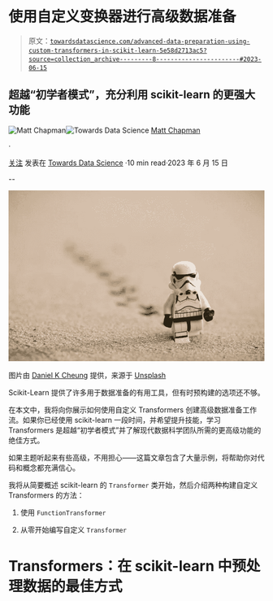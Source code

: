 # 使用自定义变换器进行高级数据准备

> 原文：[`towardsdatascience.com/advanced-data-preparation-using-custom-transformers-in-scikit-learn-5e58d2713ac5?source=collection_archive---------8-----------------------#2023-06-15`](https://towardsdatascience.com/advanced-data-preparation-using-custom-transformers-in-scikit-learn-5e58d2713ac5?source=collection_archive---------8-----------------------#2023-06-15)

## 超越“初学者模式”，充分利用 scikit-learn 的更强大功能

[](https://medium.com/@mattchapmanmsc?source=post_page-----5e58d2713ac5--------------------------------)![Matt Chapman](https://medium.com/@mattchapmanmsc?source=post_page-----5e58d2713ac5--------------------------------)[](https://towardsdatascience.com/?source=post_page-----5e58d2713ac5--------------------------------)![Towards Data Science](https://towardsdatascience.com/?source=post_page-----5e58d2713ac5--------------------------------) [Matt Chapman](https://medium.com/@mattchapmanmsc?source=post_page-----5e58d2713ac5--------------------------------)

·

[关注](https://medium.com/m/signin?actionUrl=https%3A%2F%2Fmedium.com%2F_%2Fsubscribe%2Fuser%2Fbf7d13fc53db&operation=register&redirect=https%3A%2F%2Ftowardsdatascience.com%2Fadvanced-data-preparation-using-custom-transformers-in-scikit-learn-5e58d2713ac5&user=Matt+Chapman&userId=bf7d13fc53db&source=post_page-bf7d13fc53db----5e58d2713ac5---------------------post_header-----------) 发表在 [Towards Data Science](https://towardsdatascience.com/?source=post_page-----5e58d2713ac5--------------------------------) ·10 min read·2023 年 6 月 15 日[](https://medium.com/m/signin?actionUrl=https%3A%2F%2Fmedium.com%2F_%2Fvote%2Ftowards-data-science%2F5e58d2713ac5&operation=register&redirect=https%3A%2F%2Ftowardsdatascience.com%2Fadvanced-data-preparation-using-custom-transformers-in-scikit-learn-5e58d2713ac5&user=Matt+Chapman&userId=bf7d13fc53db&source=-----5e58d2713ac5---------------------clap_footer-----------)

--

[](https://medium.com/m/signin?actionUrl=https%3A%2F%2Fmedium.com%2F_%2Fbookmark%2Fp%2F5e58d2713ac5&operation=register&redirect=https%3A%2F%2Ftowardsdatascience.com%2Fadvanced-data-preparation-using-custom-transformers-in-scikit-learn-5e58d2713ac5&source=-----5e58d2713ac5---------------------bookmark_footer-----------)![](img/2d8d8b06eb619180898fe4e29f587be9.png)

图片由 [Daniel K Cheung](https://unsplash.com/@danielkcheung) 提供，来源于 [Unsplash](https://unsplash.com/photos/cPF2nlWcMY4)

Scikit-Learn 提供了许多用于数据准备的有用工具，但有时预构建的选项还不够。

在本文中，我将向你展示如何使用自定义 Transformers 创建高级数据准备工作流。如果你已经使用 scikit-learn 一段时间，并希望提升技能，学习 Transformers 是超越“初学者模式”并了解现代数据科学团队所需的更高级功能的绝佳方式。

如果主题听起来有些高级，不用担心——这篇文章包含了大量示例，将帮助你对代码和概念都充满信心。

我将从简要概述 scikit-learn 的 `Transformer` 类开始，然后介绍两种构建自定义 Transformers 的方法：

1.  使用 `FunctionTransformer`

1.  从零开始编写自定义 `Transformer`

# Transformers：在 scikit-learn 中预处理数据的最佳方式
